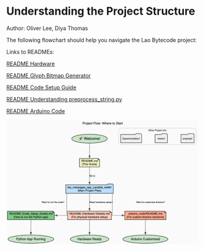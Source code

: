 # Understanding the Project Structure
Author: Oliver Lee, Diya Thomas

The following flowchart should help you navigate the Lao Bytecode project:

Links to READMEs:

[README Hardware](lao_messages_app_variable_width/README_Hardware_Details.md)

[README Glyph Bitmap Generator](lao_messages_app_variable_width/README%20%28Bitmap%20Generator%20Function%20Explainer%29.md)

[README Code Setup Guide](lao_messages_app_variable_width/README%20%28Code_Setup_Guide%29.md)

[README Understanding preprocess_string.py](lao_messages_app_variable_width/README%20%28Understanding_preprocess_string.py%29.md)

[README Arduino Code](lao_messages_app_variable_width/arduino_code/README.md)






![Flowchart of file system](./www/assets/file_description.png)
